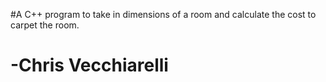 #A C++ program to take in dimensions of a room and calculate the cost to carpet the room.
# -Chris Vecchiarelli
